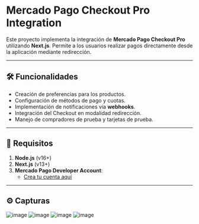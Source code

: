 # Mercado Pago Checkout Pro Integration

Este proyecto implementa la integración de **Mercado Pago Checkout Pro** utilizando **Next.js**. Permite a los usuarios realizar pagos directamente desde la aplicación mediante redirección.

---

## 🛠️ Funcionalidades

- Creación de preferencias para los productos.
- Configuración de métodos de pago y cuotas.
- Implementación de notificaciones vía **webhooks**.
- Integración del Checkout en modalidad redirección.
- Manejo de compradores de prueba y tarjetas de prueba.

---

## 🚀 Requisitos

1. **Node.js** (v16+)
2. **Next.js** (v13+)
3. **Mercado Pago Developer Account**:
   - [Crea tu cuenta aquí](https://www.mercadopago.com)

---

## ⚙️ Capturas

![image](https://github.com/user-attachments/assets/a229d6ee-3508-47e1-83f9-e4bd2d9dffb4)
![image](https://github.com/user-attachments/assets/e3f5bb30-c239-42fe-8afa-91f183d1a8c5)
![image](https://github.com/user-attachments/assets/b0a8488e-6c21-4ea0-ac51-0c5a34450d45)
![image](https://github.com/user-attachments/assets/a99081bc-031f-485c-8370-488e0cdd217a)
